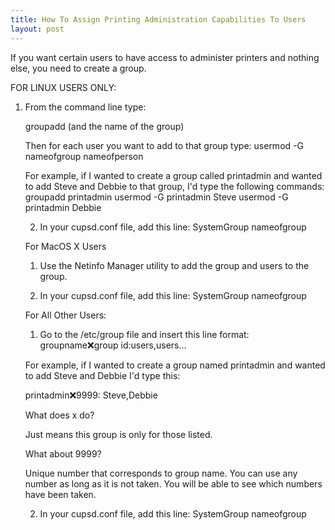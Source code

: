 ```yaml
---
title: How To Assign Printing Administration Capabilities To Users
layout: post
---
```


If you want certain users to have access to administer printers and nothing else, you need to create a group.FOR LINUX USERS ONLY:1) From the command line type:<UL> groupadd (and the name of the group)Then for each user you want to add to that group type: usermod -G nameofgroup nameofpersonFor example, if I wanted to create a group called printadmin and wanted to add Steve and Debbie to that group, I'd type the following commands: groupadd printadmin usermod -G printadmin Steve usermod -G printadmin Debbie2) In your cupsd.conf file, add this line: SystemGroup nameofgroup
  For MacOS X Users  1) Use the Netinfo Manager utility to add the group and users to the group.  2) In your cupsd.conf file, add this line:  SystemGroup nameofgroup   For All Other Users:  1) Go to the /etc/group file and insert this line format:  groupname:x:group id:users,users...  For example, if I wanted to create a group named printadmin and wanted to add Steve and Debbie I'd type this:   printadmin:x:9999: Steve,Debbie  What does x do?  Just means this group is only for those listed.  What about 9999?  Unique number that corresponds to group name. You can use any number as long as it is not taken. You will be able to see which numbers have been taken.  2) In your cupsd.conf file, add this line:  SystemGroup nameofgroup
